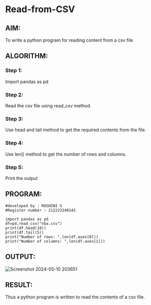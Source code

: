 # Read-from-CSV

## AIM:
To write a python program for reading content from a csv file
## ALGORITHM:

### Step 1:
Import pandas as pd
### Step 2:
Read the csv file using read_csv method.
### Step 3:
Use head and tail method to get the required contents from the file.
### Step 4:
Use len() method to get the number of rows and columns.
### Step 5:
Print the output

## PROGRAM:
```
#developed by : ROSHINI S
#Register number : 212223240142

import pandas as pd
df=pd.read_csv("nba.csv")
print(df.head(10))
print(df.tail(5))
print("Number of rows: ",len(df.axes[0]))
print("Number of columns: ",len(df.axes[1]))
```
## OUTPUT:  

![Screenshot 2024-05-10 203651](https://github.com/Roshini2201/Read-from-CSV/assets/154105318/650761bf-7b7a-4c08-bdb7-03480dfc0c7c)

## RESULT:
Thus a python program is written to read the contents of a csv file.
